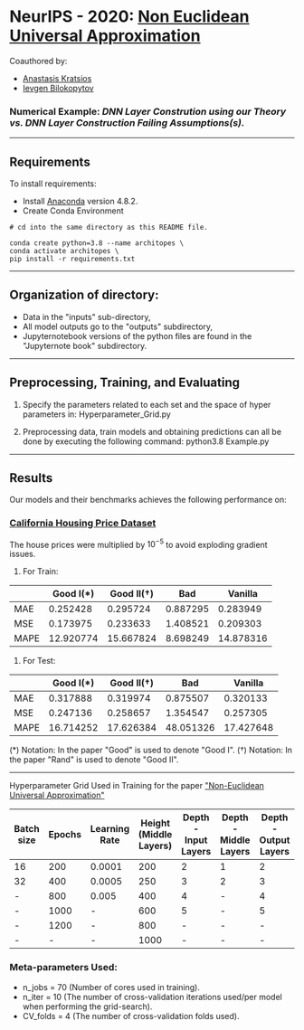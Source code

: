 # NeurIPS - 2020: [Non Euclidean Universal Approximation](https://arxiv.org/abs/2006.02341)
Coauthored by:
- [Anastasis Kratsios](https://people.math.ethz.ch/~kratsioa/)
- [Ievgen Bilokopytov](https://apps.ualberta.ca/directory/person/bilokopy)
### Numerical Example: *DNN Layer Constrution using our Theory vs. DNN Layer Construction Failing Assumptions(s).*

---

## Requirements

To install requirements:
*  Install [Anaconda](https://www.anaconda.com/products/individual)  version 4.8.2.
* Create Conda Environment
``` pyhton
# cd into the same directory as this README file.

conda create python=3.8 --name architopes \
conda activate architopes \
pip install -r requirements.txt
```
---

## Organization of directory:
 - Data in the "inputs" sub-directory,
 - All model outputs go to the "outputs" subdirectory,
 - Jupyternotebook versions of the python files are found in the "Jupyternote book" subdirectory.  

---

## Preprocessing, Training, and Evaluating
1. Specify the parameters related to each set and the space of hyper parameters in: Hyperparameter_Grid.py 

2. Preprocessing data, train models and obtaining predictions can all be done by executing the following command:
python3.8 Example.py

---

## Results

Our models and their benchmarks achieves the following performance on:

### [California Housing Price Dataset](https://github.com/ageron/handson-ml/tree/master/datasets/housing)

The house prices were multiplied by $10^{-5}$ to avoid exploding gradient issues.

1. For Train:

|    |  Good I(*) | Good II(†) |     Bad  | Vanilla   |
|--- |------------| ---------- |--------- |---------- |
|MAE  |  0.252428  |  0.295724   | 0.887295  |  0.283949  |
|MSE  |  0.173975  |  0.233633   | 1.408521  |  0.209303  |
|MAPE | 12.920774  | 15.667824   | 8.698249  | 14.878316  |

1. For Test:


|    |  Good I(*) | Good II(†) |     Bad  | Vanilla   |
|--- |------------| ---------- |--------- |---------- |
| MAE    | 0.317888   | 0.319974   | 0.875507   | 0.320133 |
| MSE    | 0.247136   | 0.258657   | 1.354547   | 0.257305 |
| MAPE  | 16.714252  | 17.626384  | 48.051326  | 17.427648 |



(*) Notation: In the paper "Good" is used to denote "Good I".
(†) Notation: In the paper "Rand" is used to denote "Good II".

---
Hyperparameter Grid Used in Training for the paper ["Non-Euclidean Universal Approximation"](https://arxiv.org/abs/2006.02341)

| Batch size | Epochs | Learning Rate | Height (Middle Layers) | Depth - Input Layers | Depth - Middle Layers | Depth - Output Layers |
|------------|--------|---------------|------------------------|----------------------|-----------------------|-----------------------|
|     16     |  200   |    0.0001     |         200            |          2           |           1           |            2          |
|      32    |  400   |    0.0005     |         250            |          3           |           2           |            3          |
|     -      |  800   |    0.005      |         400            |          4           |           -           |            4          |
|     -      |  1000  |      -        |         600            |          5           |           -           |            5          |
|     -      |  1200  |      -        |         800            |          -           |           -           |            -          |
|     -      |  -     |      -        |        1000            |          -           |           -           |            -          |


### Meta-parameters Used:
- n_jobs = 70 (Number of cores used in training).
- n_iter = 10 (The number of cross-validation iterations used/per model when performing the grid-search).
- CV_folds = 4 (The number of cross-validation folds used).

